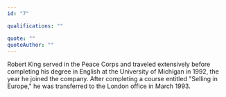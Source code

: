 ```yaml
---
id: "7"

qualifications: ""

quote: ""
quoteAuthor: ""
---
```


[Editing your profile]: https://github.com/SSWConsulting/People/wiki/3.-Editing-your-profile

Robert King served in the Peace Corps and traveled extensively before completing his degree in English at the University of Michigan in 1992, the year he joined the company. After completing a course entitled "Selling in Europe," he was transferred to the London office in March 1993.